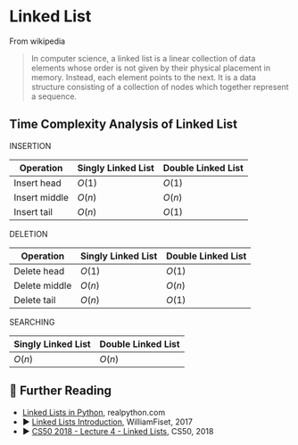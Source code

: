 # Linked List

From wikipedia

> In computer science, a linked list is a linear collection of data elements whose order is not given by their physical placement in memory. Instead, each element points to the next. It is a data structure consisting of a collection of nodes which together represent a sequence.

## Time Complexity Analysis of Linked List

INSERTION

| Operation       | Singly Linked List  | Double Linked List  |
|-----------------|---------------------|---------------------|
| Insert head     | $O(1)$              | $O(1)$              |
| Insert middle   | $O(n)$              | $O(n)$              |
| Insert tail     | $O(n)$              | $O(1)$              |

DELETION

| Operation       | Singly Linked List  | Double Linked List  |
|-----------------|---------------------|---------------------|
| Delete head     | $O(1)$              | $O(1)$              |
| Delete middle   | $O(n)$              | $O(n)$              |
| Delete tail     | $O(n)$              | $O(1)$              |

SEARCHING

| Singly Linked List  | Double Linked List  |
|---------------------|---------------------|
| $O(n)$              | $O(n)$              |

## 🔗 Further Reading

* [Linked Lists in Python](https://realpython.com/linked-lists-python/), realpython.com
* ▶️ [Linked Lists Introduction](https://www.youtube.com/watch?v=-Yn5DU0_-lw&t=7s&ab_channel=WilliamFiset), WilliamFiset, 2017
* ▶️ [CS50 2018 - Lecture 4 - Linked Lists](https://www.youtube.com/watch?v=wh4TS7RJDTA), CS50, 2018
